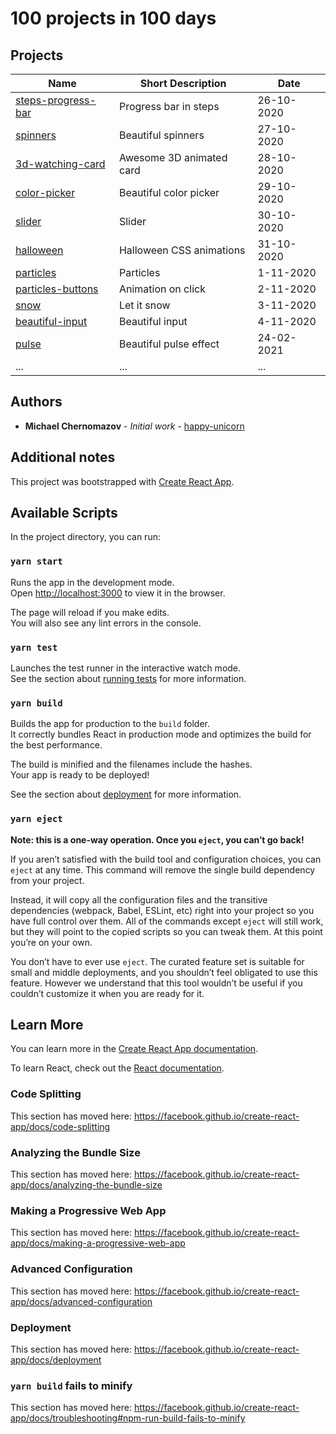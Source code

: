 # 100 projects in 100 days

## Projects

| Name                                                                                                       | Short Description                                          | Date       |
| ---------------------------------------------------------------------------------------------------------- | ---------------------------------------------------------- | ---------- |
| [steps-progress-bar](https://github.com/happy-unicorn/100days100projects/tree/main/src/steps-progress-bar) | Progress bar in steps                                      | 26-10-2020 |
| [spinners](https://github.com/happy-unicorn/100days100projects/tree/main/src/spinners)                     | Beautiful spinners                                         | 27-10-2020 |
| [3d-watching-card](https://github.com/happy-unicorn/100days100projects/tree/main/src/3d-watching-card)     | Awesome 3D animated card                                   | 28-10-2020 |
| [color-picker](https://github.com/happy-unicorn/100days100projects/tree/main/src/color-picker)             | Beautiful color picker                                     | 29-10-2020 |
| [slider](https://github.com/happy-unicorn/100days100projects/tree/main/src/slider)                         | Slider                                                     | 30-10-2020 |
| [halloween](https://github.com/happy-unicorn/100days100projects/tree/main/src/halloween)                   | Halloween CSS animations                                   | 31-10-2020 |
| [particles](https://github.com/happy-unicorn/100days100projects/tree/main/src/particles)                   | Particles                                                  | 1-11-2020  |
| [particles-buttons](https://github.com/happy-unicorn/100days100projects/tree/main/src/particles-buttons)   | Animation on click                                         | 2-11-2020  |
| [snow](https://github.com/happy-unicorn/100days100projects/tree/main/src/snow)                             | Let it snow                                                | 3-11-2020  |
| [beautiful-input](https://github.com/happy-unicorn/100days100projects/tree/main/src/beautiful-input)       | Beautiful input                                            | 4-11-2020  |
| [pulse](https://github.com/happy-unicorn/100days100projects/tree/main/src/pulse)                           | Beautiful pulse effect                                     | 24-02-2021 |
| ...                                                                                                        | ...                                                        | ...        |

## Authors

* **Michael Chernomazov** - *Initial work* - [happy-unicorn](https://github.com/happy-unicorn)

## Additional notes

This project was bootstrapped with [Create React App](https://github.com/facebook/create-react-app).

## Available Scripts

In the project directory, you can run:

### `yarn start`

Runs the app in the development mode.<br />
Open [http://localhost:3000](http://localhost:3000) to view it in the browser.

The page will reload if you make edits.<br />
You will also see any lint errors in the console.

### `yarn test`

Launches the test runner in the interactive watch mode.<br />
See the section about [running tests](https://facebook.github.io/create-react-app/docs/running-tests) for more information.

### `yarn build`

Builds the app for production to the `build` folder.<br />
It correctly bundles React in production mode and optimizes the build for the best performance.

The build is minified and the filenames include the hashes.<br />
Your app is ready to be deployed!

See the section about [deployment](https://facebook.github.io/create-react-app/docs/deployment) for more information.

### `yarn eject`

**Note: this is a one-way operation. Once you `eject`, you can’t go back!**

If you aren’t satisfied with the build tool and configuration choices, you can `eject` at any time. This command will remove the single build dependency from your project.

Instead, it will copy all the configuration files and the transitive dependencies (webpack, Babel, ESLint, etc) right into your project so you have full control over them. All of the commands except `eject` will still work, but they will point to the copied scripts so you can tweak them. At this point you’re on your own.

You don’t have to ever use `eject`. The curated feature set is suitable for small and middle deployments, and you shouldn’t feel obligated to use this feature. However we understand that this tool wouldn’t be useful if you couldn’t customize it when you are ready for it.

## Learn More

You can learn more in the [Create React App documentation](https://facebook.github.io/create-react-app/docs/getting-started).

To learn React, check out the [React documentation](https://reactjs.org/).

### Code Splitting

This section has moved here: https://facebook.github.io/create-react-app/docs/code-splitting

### Analyzing the Bundle Size

This section has moved here: https://facebook.github.io/create-react-app/docs/analyzing-the-bundle-size

### Making a Progressive Web App

This section has moved here: https://facebook.github.io/create-react-app/docs/making-a-progressive-web-app

### Advanced Configuration

This section has moved here: https://facebook.github.io/create-react-app/docs/advanced-configuration

### Deployment

This section has moved here: https://facebook.github.io/create-react-app/docs/deployment

### `yarn build` fails to minify

This section has moved here: https://facebook.github.io/create-react-app/docs/troubleshooting#npm-run-build-fails-to-minify

